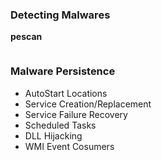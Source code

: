 ### Detecting Malwares

**pescan**

```bash

```







### Malware Persistence

- AutoStart Locations
- Service Creation/Replacement
- Service Failure Recovery
- Scheduled Tasks
- DLL Hijacking
- WMI Event Cosumers